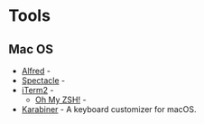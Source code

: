# Tools

## Mac OS
* [Alfred](https://www.alfredapp.com/) - 
* [Spectacle](https://github.com/eczarny/spectacle) - 
* [iTerm2](https://iterm2.com/) - 
  * [Oh My ZSH!](https://ohmyz.sh/) -
* [Karabiner](https://pqrs.org/osx/karabiner/) - A keyboard customizer for macOS. 
